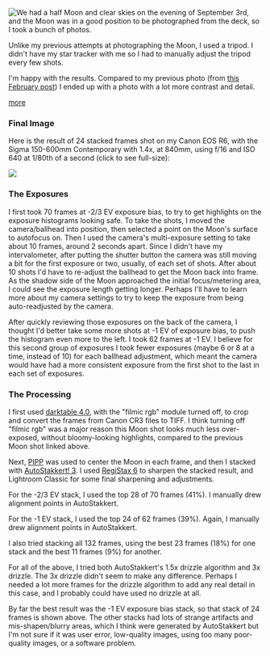 
<!-- Copyright 2022 Phil Thompson. All Rights Reserved.  As noted in the License section of this repository's readme.md file, this file and its corresponding public HTML file, and all other articles, article files, and images, are distributed under traditional copyright.  The repository source code and other files are distributed under the MIT license. -->

[//]: # (gen-title: September 3rd 2022 Moon)

[//]: # (gen-title-url: September-3rd-2022-Moon)

[//]: # (gen-keywords: lunar, moon, astrophotography, astronomy, stacking, pipp, canon eos r6, autostakkert, registax, darktable, lightroom)

[//]: # (gen-description: My photo of the September 3rd moon.)

[//]: # (gen-meta-end)

<a href="${THIS_ARTICLE}"><img style="float: left" class="width-resp-50-100" src="${SITE_ROOT_REL}/s/img/2022/R6PT1352-minus1ev-39pct-15drz-wavelet-sm.jpg"/></a> We had a half Moon and clear skies on the evening of September 3rd, and the Moon was in a good position to be photographed from the deck, so I took a bunch of photos.

Unlike my previous attempts at photographing the Moon, I used a tripod.  I didn't have my star tracker with me so I had to manually adjust the tripod every few shots.

I'm happy with the results.  Compared to my previous photo (from <a target="_blank" href="${SITE_ROOT_REL}/2022/February-16th-2022-Full-Moon-Image-Quality-Data.html">this February post</a>) I ended up with a photo with a lot more contrast and detail.

[more](more://)

### Final Image

Here is the result of 24 stacked frames shot on my Canon EOS R6, with the Sigma 150-600mm Contemporary with 1.4x, at 840mm, using f/16 and ISO 640 at 1/80th of a second (click to see full-size):

<p class="wrap-wider-child"><a target="_blank" href="${SITE_ROOT_REL}/s/img/2022/R6PT1352-minus1ev-39pct-15drz-wavelet.jpg"><img class="width-100 center-block" src="${SITE_ROOT_REL}/s/img/2022/R6PT1352-minus1ev-39pct-15drz-wavelet.jpg"/></a></p>

### The Exposures

I first took 70 frames at -2/3 EV exposure bias, to try to get highlights on the exposure histograms looking safe.  To take the shots, I moved the camera/ballhead into position, then selected a point on the Moon's surface to autofocus on.  Then I used the camera's multi-exposure setting to take about 10 frames, around 2 seconds apart.  Since I didn't have my intervalometer, after putting the shutter button the camera was still moving a bit for the first exposure or two, usually, of each set of shots.  After about 10 shots I'd have to re-adjust the ballhead to get the Moon back into frame.  As the shadow side of the Moon approached the initial focus/metering area, I could see the exposure length getting longer.  Perhaps I'll have to learn more about my camera settings to try to keep the exposure from being auto-readjusted by the camera.

After quickly reviewing those exposures on the back of the camera, I thought I'd better take some more shots at -1 EV of exposure bias, to push the histogram even more to the left.  I took 62 frames at -1 EV.  I believe for this second group of exposures I took fewer exposures (maybe 6 or 8 at a time, instead of 10) for each ballhead adjustment, which meant the camera would have had a more consistent exposure from the first shot to the last in each set of exposures.

### The Processing

I first used <a target="_blank" href="https://www.darktable.org/">darktable 4.0</a>, with the "filmic rgb" module turned off, to crop and convert the frames from Canon CR3 files to TIFF.  I think turning off "filmic rgb" was a major reason this Moon shot looks much less over-exposed, without bloomy-looking highlights, compared to the previous Moon shot linked above.

Next, <a target="_blank" href="https://sites.google.com/site/astropipp/">PIPP</a> was used to center the Moon in each frame, and then I stacked with <a target="_blank" href="https://www.autostakkert.com/">AutoStakkert! 3</a>.  I used <a target="_blank" href="https://www.astronomie.be/registax/">RegiStax 6</a> to sharpen the stacked result, and Lightroom Classic for some final sharpening and adjustments.

For the -2/3 EV stack, I used the top 28 of 70 frames (41%).  I manually drew alignment points in AutoStakkert.

For the -1 EV stack, I used the top 24 of 62 frames (39%).  Again, I manually drew alignment points in AutoStakkert.

I also tried stacking all 132 frames, using the best 23 frames (18%) for one stack and the best 11 frames (9%) for another.

For all of the above, I tried both AutoStakkert's 1.5x drizzle algorithm and 3x drizzle.  The 3x drizzle didn't seem to make any difference.  Perhaps I needed a lot more frames for the drizzle algorithm to add any real detail in this case, and I probably could have used no drizzle at all.

By far the best result was the -1 EV exposure bias stack, so that stack of 24 frames is shown above.  The other stacks had lots of strange artifacts and mis-shapen/blurry areas, which I think were generated by AutoStakkert but I'm not sure if it was user error, low-quality images, using too many poor-quality images, or a software problem.
